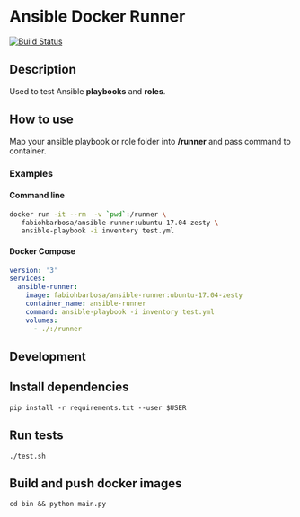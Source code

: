 Ansible Docker Runner
===

[![Build Status](https://travis-ci.org/fabiohbarbosa/docker-ansible-runner.svg?branch=master)](https://travis-ci.org/fabiohbarbosa/docker-ansible-runner)

## Description
Used to test Ansible **playbooks** and **roles**.

## How to use
Map your ansible playbook or role folder into **/runner** and pass command to container.

### Examples
#### Command line
```sh
docker run -it --rm  -v `pwd`:/runner \
   fabiohbarbosa/ansible-runner:ubuntu-17.04-zesty \
   ansible-playbook -i inventory test.yml
```

#### Docker Compose
```yaml
version: '3'
services:
  ansible-runner:
    image: fabiohbarbosa/ansible-runner:ubuntu-17.04-zesty
    container_name: ansible-runner
    command: ansible-playbook -i inventory test.yml
    volumes:
      - ./:/runner
```

## Development
## Install dependencies
```
pip install -r requirements.txt --user $USER
```

## Run tests
```
./test.sh
```

## Build and push docker images
```
cd bin && python main.py
```
